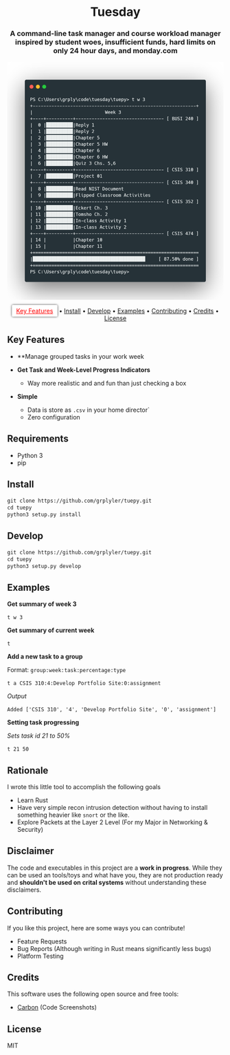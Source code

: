 
<h1 align="center">
  Tuesday
</h1>

<h3 align="center">A command-line task manager and course workload manager inspired by student woes, insufficient funds, hard limits on only 24 hour days, and monday.com</h3>

![](carbon.png)

<p align="center">
  <a href="#key-features" style="color: red; padding-left: 10px; padding-right: 10px; padding-top: 5px; padding-bottom: 5px; border-radius: 3px; background-color: white; box-shadow: 0px 0px 5px 0px rgba(0,0,0,0.75);">Key Features</a> •
  <a href="#install">Install</a> •
  <a href="#develop">Develop</a> •
  <a href="#examples">Examples</a> •
  <a href="#contributing">Contributing</a> •
  <a href="#credits">Credits</a> •
  <a href="#license">License</a>
</p>


## Key Features
* **Manage grouped tasks in your work week

* **Get Task and Week-Level Progress Indicators**
    * Way more realistic and and fun than just checking a box
* **Simple**
    * Data is store as `.csv` in your home director`
    * Zero configuration

## Requirements

* Python 3
* pip

## Install

```
git clone https://github.com/grplyler/tuepy.git
cd tuepy
python3 setup.py install
```

## Develop

```
git clone https://github.com/grplyler/tuepy.git
cd tuepy
python3 setup.py develop
```

## Examples


**Get summary of week 3**
```
t w 3
```

**Get summary of current week**
```
t
```

**Add a new task to a group**

Format: `group:week:task:percentage:type`

```
t a CSIS 310:4:Develop Portfolio Site:0:assignment
```

*Output*
```
Added ['CSIS 310', '4', 'Develop Portfolio Site', '0', 'assignment']
```

**Setting task progressing**

*Sets task id 21 to 50%*

```
t 21 50
```

## Rationale

I wrote this little tool to accomplish the following goals
* Learn Rust
* Have very simple recon intrusion detection without having to install something heavier like `snort` or the like.
* Explore Packets at the Layer 2 Level (For my Major in Networking & Security)

## Disclaimer

The code and executables in this project are a **work in progress**. While they can be used an tools/toys and what have you, they are not production ready and **shouldn't be used on crital systems** without understanding these disclaimers. 


## Contributing

If you like this project, here are some ways you can contribute!

* Feature Requests
* Bug Reports (Although writing in Rust means significantly less bugs)
* Platform Testing


## Credits

This software uses the following open source and free tools:

- [Carbon](http://carbon.now.sh) (Code Screenshots)

## License

MIT



